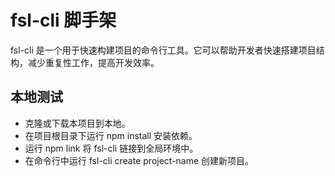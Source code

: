 # fsl-cli 脚手架

fsl-cli 是一个用于快速构建项目的命令行工具。它可以帮助开发者快速搭建项目结构，减少重复性工作，提高开发效率。

## 本地测试

- 克隆或下载本项目到本地。
- 在项目根目录下运行 npm install 安装依赖。
- 运行 npm link 将 fsl-cli 链接到全局环境中。
- 在命令行中运行 fsl-cli create project-name 创建新项目。
